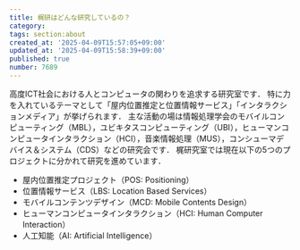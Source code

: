 ```yaml
---
title: 梶研はどんな研究しているの？
category:
tags: section:about
created_at: '2025-04-09T15:57:05+09:00'
updated_at: '2025-04-09T15:58:39+09:00'
published: true
number: 7689
---
```


高度ICT社会における人とコンピュータの関わりを追求する研究室です．
特に力を入れているテーマとして「屋内位置推定と位置情報サービス」「インタラクションメディア」が挙げられます．
主な活動の場は情報処理学会のモバイルコンピューティング（MBL），ユビキタスコンピューティング（UBI），ヒューマンコンピュータインタラクション（HCI），音楽情報処理（MUS），コンシューマデバイス＆システム（CDS）などの研究会です．
梶研究室では現在以下の5つのプロジェクトに分かれて研究を進めています．

- 屋内位置推定プロジェクト（POS: Positioning）
- 位置情報サービス（LBS: Location Based Services）
- モバイルコンテンツデザイン（MCD: Mobile Contents Design）
- ヒューマンコンピュータインタラクション（HCI: Human Computer Interaction）
- 人工知能（AI: Artificial Intelligence）

